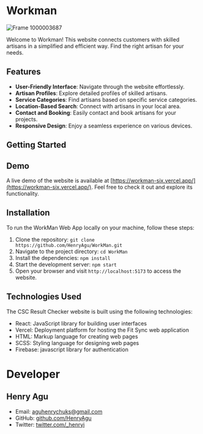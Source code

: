 # Workman
![Frame 1000003687](https://github.com/HenryAgu/WorkMan/assets/74037448/92efea00-5794-44a1-b6f1-b60e63179011)

Welcome to Workman! This website connects customers with skilled artisans in a simplified and efficient way. Find the right artisan for your needs.

## Features

- **User-Friendly Interface**: Navigate through the website effortlessly.
- **Artisan Profiles**: Explore detailed profiles of skilled artisans.
- **Service Categories**: Find artisans based on specific service categories.
- **Location-Based Search**: Connect with artisans in your local area.
- **Contact and Booking**: Easily contact and book artisans for your projects.
- **Responsive Design**: Enjoy a seamless experience on various devices.

## Getting Started

## Demo

A live demo of the website is available at [https://workman-six.vercel.app/](https://workman-six.vercel.app/). Feel free to check it out and explore its functionality.

## Installation

To run the WorkMan Web App locally on your machine, follow these steps:

1. Clone the repository: `git clone https://github.com/HenryAgu/WorkMan.git`
2. Navigate to the project directory: `cd WorkMan`
3. Install the dependencies: `npm install`
4. Start the development server: `npm start`
5. Open your browser and visit `http://localhost:5173` to access the website.


## Technologies Used

The CSC Result Checker website is built using the following technologies:

- React: JavaScript library for building user interfaces
- Vercel: Deployment platform for hosting the Fit Sync web application
- HTML: Markup language for creating web pages
- SCSS: Styling language for designing web pages
- Firebase: javascript library for authentication

# Developer

## Henry Agu
- Email: aguhenrychuks@gmail.com
- GitHub: [github.com/HenryAgu](https://github.com/HenryAgu)
- Twitter: [twitter.com/_henryi](https://www.twitter.com/_henryi)
